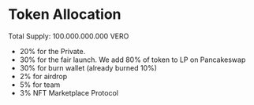 # Token Allocation

Total Supply: 100.000.000.000 VERO 

* 20% for the Private.
* 30% for the fair launch. We add 80% of token to LP on Pancakeswap
* 30% for burn wallet \(already burned 10%\)
* 2% for airdrop
* 5% for team
* 3% NFT Marketplace Protocol


